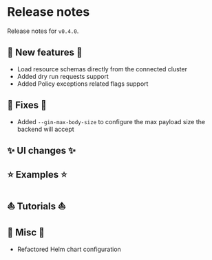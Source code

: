 # Release notes

Release notes for `v0.4.0`.

## :dizzy: New features :dizzy:
- Load resource schemas directly from the connected cluster
- Added dry run requests support
- Added Policy exceptions related flags support
<!-- - Policy exceptions support
- Custom resources support
- Cluster resources support
- Simulate `UPDATE` requests with old and new resources -->

## :wrench: Fixes :wrench:
- Added `--gin-max-body-size` to configure the max payload size the backend will accept

## :sparkles: UI changes :sparkles:
<!-- - Improved main view panels
- New Advanced menu
- Moved Context editor in Advanced menu
- Policy exceptions editor in Advanced menu
- Custom resource definitions editor in Advanced menu
- Kyverno configuration editor in Advanced menu
- Cluster resources editor in Advanced menu
- Support diff Resource editor for `UPDATE` requests -->

## :star: Examples :star:
<!-- - New Custom resources examples (ArgoCD and Cert Manager) -->

## :boat: Tutorials :boat:
<!-- - New `UPDATE` requests tutorial
- New Policy exceptions tutorial
- New Clone resource tutorial -->

## :guitar: Misc :guitar:
- Refactored Helm chart configuration
<!-- - Support in-cluster connection
- All images/artifacts are signed
- All images/artifacts come with SBOMs
- All images/artifacts come with SLSA provenance attestations -->

